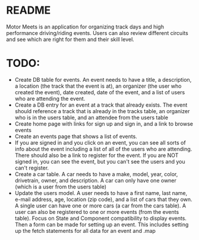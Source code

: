 # README

Motor Meets is an application for organizing track days and high performance driving/riding events. Users can also review different circuits and see which are right for them and their skill level. 

# TODO:
- Create DB table for events. An event needs to have a title, a description, a location (the track that the event is at), an organizer (the user who created the event), date created, date of the event, and a list of users who are attending the event.
- Create a DB entry for an event at a track that already exists. The event should reference a track that is already in the tracks table, an organizer who is in the users table, and an attendee from the users table
- Create home page with links for sign up and sign in, and a link to browse events
- Create an events page that shows a list of events.
- If you are signed in and you click on an event, you can see all sorts of info about the event including a list of all of the users who are attending. There should also be a link to register for the event. If you are NOT signed in, you can see the event, but you can't see the users and you can't register.
- Create a car table. A car needs to have a make, model, year, color, drivetrain, owner, and description. A car can only have one owner (which is a user from the users table)
- Update the users model. A user needs to have a first name, last name, e-mail address, age, location (zip code), and a list of cars that they own. A single user can have one or more cars (a car from the cars table). A user can also be registered to one or more events (from the events table).
Focus on State and Component compatibility to display events. Then a form can be made for setting up an event. This includes setting up the fetch statements for all data for an event and .map